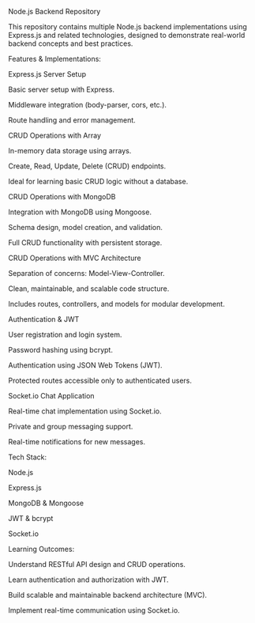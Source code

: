 Node.js Backend Repository

This repository contains multiple Node.js backend implementations using Express.js and related technologies, designed to demonstrate real-world backend concepts and best practices.

Features & Implementations:

Express.js Server Setup

Basic server setup with Express.

Middleware integration (body-parser, cors, etc.).

Route handling and error management.

CRUD Operations with Array

In-memory data storage using arrays.

Create, Read, Update, Delete (CRUD) endpoints.

Ideal for learning basic CRUD logic without a database.

CRUD Operations with MongoDB

Integration with MongoDB using Mongoose.

Schema design, model creation, and validation.

Full CRUD functionality with persistent storage.

CRUD Operations with MVC Architecture

Separation of concerns: Model-View-Controller.

Clean, maintainable, and scalable code structure.

Includes routes, controllers, and models for modular development.

Authentication & JWT

User registration and login system.

Password hashing using bcrypt.

Authentication using JSON Web Tokens (JWT).

Protected routes accessible only to authenticated users.

Socket.io Chat Application

Real-time chat implementation using Socket.io.

Private and group messaging support.

Real-time notifications for new messages.

Tech Stack:

Node.js

Express.js

MongoDB & Mongoose

JWT & bcrypt

Socket.io

Learning Outcomes:

Understand RESTful API design and CRUD operations.

Learn authentication and authorization with JWT.

Build scalable and maintainable backend architecture (MVC).

Implement real-time communication using Socket.io.
